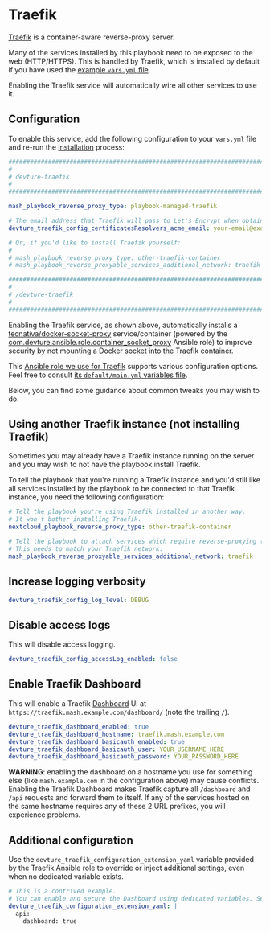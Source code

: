 # Traefik

[Traefik](https://doc.traefik.io/traefik/) is a container-aware reverse-proxy server.

Many of the services installed by this playbook need to be exposed to the web (HTTP/HTTPS). This is handled by Traefik, which is installed by default if you have used the [example `vars.yml` file](../../examples/vars.yml).

Enabling the Traefik service will automatically wire all other services to use it.


## Configuration

To enable this service, add the following configuration to your `vars.yml` file and re-run the [installation](../installing.md) process:

```yaml
########################################################################
#                                                                      #
# devture-traefik                                                      #
#                                                                      #
########################################################################

mash_playbook_reverse_proxy_type: playbook-managed-traefik

# The email address that Traefik will pass to Let's Encrypt when obtaining SSL certificates
devture_traefik_config_certificatesResolvers_acme_email: your-email@example.com

# Or, if you'd like to install Traefik yourself:
#
# mash_playbook_reverse_proxy_type: other-traefik-container
# mash_playbook_reverse_proxyable_services_additional_network: traefik

########################################################################
#                                                                      #
# /devture-traefik                                                     #
#                                                                      #
########################################################################
```

Enabling the Traefik service, as shown above, automatically installs a [tecnativa/docker-socket-proxy](https://github.com/Tecnativa/docker-socket-proxy) service/container (powered by the [com.devture.ansible.role.container_socket_proxy](https://github.com/devture/com.devture.ansible.role.container_socket_proxy) Ansible role) to improve security by not mounting a Docker socket into the Traefik container.


This [Ansible role we use for Traefik](https://github.com/devture/com.devture.ansible.role.traefik) supports various configuration options. Feel free to consult [its `default/main.yml` variables file](https://github.com/devture/com.devture.ansible.role.traefik/blob/main/defaults/main.yml).

Below, you can find some guidance about common tweaks you may wish to do.

## Using another Traefik instance (not installing Traefik)

Sometimes you may already have a Traefik instance running on the server and you may wish to not have the playbook install Traefik.

To tell the playbook that you're running a Traefik instance and you'd still like all services installed by the playbook to be connected to that Traefik instance, you need the following configuration:

```yml
# Tell the playbook you're using Traefik installed in another way.
# It won't bother installing Traefik.
nextcloud_playbook_reverse_proxy_type: other-traefik-container

# Tell the playbook to attach services which require reverse-proxying to an additional network by default (e.g. traefik)
# This needs to match your Traefik network.
mash_playbook_reverse_proxyable_services_additional_network: traefik
```

## Increase logging verbosity

```yaml
devture_traefik_config_log_level: DEBUG
```

## Disable access logs

This will disable access logging.

```yaml
devture_traefik_config_accessLog_enabled: false
```

## Enable Traefik Dashboard

This will enable a Traefik [Dashboard](https://doc.traefik.io/traefik/operations/dashboard/) UI at `https://traefik.mash.example.com/dashboard/` (note the trailing `/`).

```yaml
devture_traefik_dashboard_enabled: true
devture_traefik_dashboard_hostname: traefik.mash.example.com
devture_traefik_dashboard_basicauth_enabled: true
devture_traefik_dashboard_basicauth_user: YOUR_USERNAME_HERE
devture_traefik_dashboard_basicauth_password: YOUR_PASSWORD_HERE
```

**WARNING**: enabling the dashboard on a hostname you use for something else (like `mash.example.com` in the configuration above) may cause conflicts. Enabling the Traefik Dashboard makes Traefik capture all `/dashboard` and `/api` requests and forward them to itself. If any of the services hosted on the same hostname requires any of these 2 URL prefixes, you will experience problems.

## Additional configuration

Use the `devture_traefik_configuration_extension_yaml` variable provided by the Traefik Ansible role to override or inject additional settings, even when no dedicated variable exists.

```yaml
# This is a contrived example.
# You can enable and secure the Dashboard using dedicated variables. See above.
devture_traefik_configuration_extension_yaml: |
  api:
    dashboard: true
```

